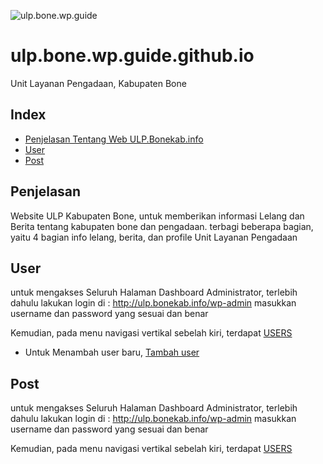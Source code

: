![ulp.bone.wp.guide](http://teknodaeng.com/img/ulp-bonekab-wordpress.png)
# ulp.bone.wp.guide.github.io
Unit Layanan Pengadaan, Kabupaten Bone
## Index
+ [Penjelasan Tentang Web ULP.Bonekab.info](#penjelasan)
+ [User](#user)
+ [Post](#posts)

## Penjelasan <a name="penjelasan"></a>
Website ULP Kabupaten Bone, untuk memberikan informasi Lelang dan Berita tentang kabupaten bone dan pengadaan.
terbagi beberapa bagian, yaitu 4 bagian info lelang, berita, dan profile Unit Layanan Pengadaan


## User <a name="user"></a>
untuk mengakses Seluruh Halaman Dashboard Administrator, terlebih dahulu lakukan login di : http://ulp.bonekab.info/wp-admin
masukkan username dan password yang sesuai dan benar

Kemudian, pada menu navigasi vertikal sebelah kiri, terdapat [USERS](http://ulp.bonekab.info/wp-admin/users.php)
+ Untuk Menambah user baru, [Tambah user](http://ulp.bonekab.info/wp-admin/user-new.php)

## Post <a name="posts"></a>
untuk mengakses Seluruh Halaman Dashboard Administrator, terlebih dahulu lakukan login di : http://ulp.bonekab.info/wp-admin
masukkan username dan password yang sesuai dan benar

Kemudian, pada menu navigasi vertikal sebelah kiri, terdapat [USERS](http://ulp.bonekab.info/wp-admin/users.php)

